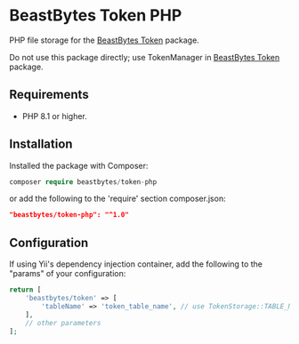 # BeastBytes Token PHP
PHP file storage for the [BeastBytes Token](https://github.com/beastbytes/token.git) package.

Do not use this package directly;
use TokenManager in [BeastBytes Token](https://github.com/beastbytes/token.git) package.

## Requirements
* PHP 8.1 or higher.

## Installation
Installed the package with Composer:
```php
composer require beastbytes/token-php
```
or add the following to the 'require' section composer.json:
```json
"beastbytes/token-php": "^1.0"
```

## Configuration
If using Yii's dependency injection container, add the following to the "params" of your configuration:
```php
return [
    'beastbytes/token' => [
        'tableName' => 'token_table_name', // use TokenStorage::TABLE_NAME 
    ],
    // other parameters
];
```